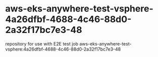 # aws-eks-anywhere-test-vsphere-4a26dfbf-4688-4c46-88d0-2a32f17bc7e3-48
repository for use with E2E test job aws-eks-anywhere-test-vsphere:4a26dfbf-4688-4c46-88d0-2a32f17bc7e3-48
